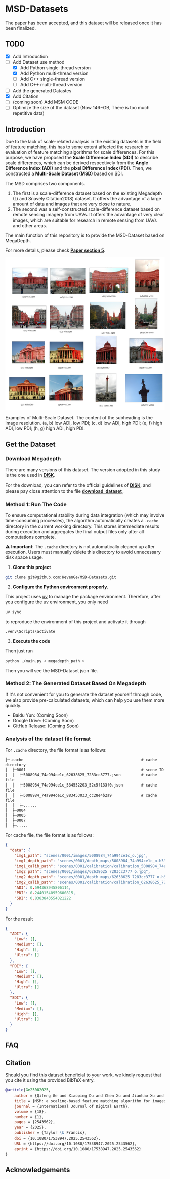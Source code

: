 # MSD-Datasets

The paper has been accepted, and this dataset will be released once it has been finalized.

## TODO

- [x] Add Introduction
- [ ] Add Dataset use method
    - [x] Add Python single-thread version
    - [x] Add Python multi-thread version
    - [ ] Add C++ single-thread version
    - [ ] Add C++ multi-thread version
- [ ] Add the generated Datastes
- [x] Add Citation
- [ ] (coming soon) Add MSM CODE
- [ ] Optimize the size of the dataset (Now 146~GB, There is too much repetitive data)

## Introduction

Due to the lack of scale-related analysis in the existing datasets in the field of feature matching, this has to some extent affected the research or evaluation of feature matching algorithms for scale differences. For this purpose, we have proposed the **Scale Difference Index (SDI)** to describe scale differences, which can be derived respectively from the **Angle Difference Index (ADI)** and the **pixel Difference Index (PDI)**. Then, we constructed a **Multi-Scale Dataset (MSD)** based on SDI.

The MSD comprises two components.

1. The first is a scale-difference dataset based on the existing Megadepth (Li and Snavely Citation2018) dataset. It offers the advantage of a large amount of data and images that are very close to nature.
2. The second was a self-constructed scale-difference dataset based on remote sensing imagery from UAVs. It offers the advantage of very clear images, which are suitable for research in remote sensing from UAVs and other areas.

The main function of this repository is to provide the MSD-Dataset based on MegaDepth.

For more details, please check [**Paper section 5**](https://www.tandfonline.com/doi/full/10.1080/17538947.2025.2543562#d1e4493).

![img](./Docs/assets/figure_5.jpeg)

Examples of Multi-Scale Dataset. The content of the subheading is the image resolution. (a, b) low ADI, low PDI; (c, d) low ADI, high PDI; (e, f) high ADI, low PDI; (h, g) high ADI, high PDI.

## Get the Dataset

### Download Megadepth

There are many versions of this dataset. The version adopted in this study is the one used in [**DISK**](https://github.com/cvlab-epfl/disk).

For the download, you can refer to the official guidelines of [**DISK**](https://github.com/cvlab-epfl/disk), and please pay close attention to the file [**download_dataset**](https://github.com/cvlab-epfl/disk/blob/master/download_dataset)。

### Method 1: Run The Code

To ensure computational stability during data integration (which may involve time-consuming processes), the algorithm automatically creates a `.cache` directory in the current working directory. This stores intermediate results during execution and aggregates the final output files only after all computations complete.

⚠️ **Important**: The `.cache` directory is not automatically cleaned up after execution. Users must manually delete this directory to avoid unnecessary disk space usage.

1. **Clone this project**

```bash
git clone git@github.com:KevenGe/MSD-Datasets.git
```

2. **Configure the Python environment properly.** 

This project uses [uv](https://github.com/astral-sh/uv) to manage the package environment. Therefore, after you configure the [uv](https://github.com/astral-sh/uv) environment, you only need 
```bash
uv sync
```
to reproduce the environment of this project and activate it through 
```bash
.venv\Scripts\activate
```
3. **Execute the code**

Then just run

```bash
python ./main.py < megadepth_path >
```

Then you will see the MSD-Dataset json file.

### Method 2: The Generated Dataset Based On Megadepth

If it's not convenient for you to generate the dataset yourself through code, we also provide pre-calculated datasets, which can help you use them more quickly.

- Baidu Yun: (Coming Soon)
- Google Drive: (Coming Soon)
- GitHub Release: (Coming Soon)

### Analysis of the dataset file format

For `.cache` directory, the file format is as follows:

```text
├─.cache                                                    # cache directory
│  ├─0001                                                   # scene ID
│  │  ├─5008984_74a994ce1c_62638625_7283cc3777.json         # cache file           
│  │  ├─5008984_74a994ce1c_534552203_52c5f133f0.json        # cache file     
│  │  ├─5008984_74a994ce1c_883453033_cc28e4b2a9             # cache file     
│  │  ├─......
│  ├─0004
│  ├─0005
│  ├─0007
│  ├─.....
```

For cache file, the file format is as follows:

```json
{
  "data": {
    "img1_path": "scenes/0001/images/5008984_74a994ce1c_o.jpg",
    "img1_depth_path": "scenes/0001/depth_maps/5008984_74a994ce1c_o.h5",
    "img1_calib_path": "scenes/0001/calibration/calibration_5008984_74a994ce1c_o.jpg.h5",
    "img2_path": "scenes/0001/images/62638625_7283cc3777_o.jpg",
    "img2_depth_path": "scenes/0001/depth_maps/62638625_7283cc3777_o.h5",
    "img2_calib_path": "scenes/0001/calibration/calibration_62638625_7283cc3777_o.jpg.h5",
    "ADI": 0.594368945806114,
    "PDI": 0.24401540959600815,
    "SDI": 0.8383843554021222
  }
}
```

For the result

```json
{
  "ADI": {
    "Low": [],
    "Medium": [],
    "High": [],
    "Ultra": []
  },
  "PDI": {
    "Low": [],
    "Medium": [],
    "High": [],
    "Ultra": []
  },
  "SDI": {
    "Low": [],
    "Medium": [],
    "High": [],
    "Ultra": []
  }
}
```

## FAQ

## Citation

Should you find this dataset beneficial to your work, we kindly request that you cite it using the provided BibTeX
entry.

```bibtex
@article{Ge25082025,
    author = {Qifeng Ge and Xiaoping Du and Chen Xu and Jianhao Xu and Zhenzhen Yan and Xiangtao Fan},
    title = {MSM: a scaling-based feature matching algorithm for images with large-scale differences},
    journal = {International Journal of Digital Earth},
    volume = {18},
    number = {1},
    pages = {2543562},
    year = {2025},
    publisher = {Taylor \& Francis},
    doi = {10.1080/17538947.2025.2543562},
    URL = {https://doi.org/10.1080/17538947.2025.2543562},
    eprint = {https://doi.org/10.1080/17538947.2025.2543562}
}
```

## Acknowledgements
